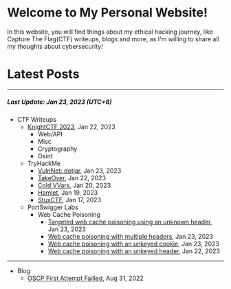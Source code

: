 # Welcome to My Personal Website!

In this website, you will find things about my ethical hacking journey, like Capture The Flag(CTF) writeups, blogs and more, as I'm willing to share all my thoughts about cybersecurity!

# Latest Posts

* * *
##### Last Update: Jan 23, 2023 (UTC+8)

- CTF Writeups
	- [KnightCTF 2023](https://siunam321.github.io/ctf/KnightCTF-2023/), Jan 22, 2023
		- Web/API
		- Misc
		- Cryptography
		- Osint
	- TryHackMe
		- [VulnNet: dotjar](https://siunam321.github.io/ctf/tryhackme/VulnNet-dotjar), Jan 23, 2023
		- [TakeOver](https://siunam321.github.io/ctf/tryhackme/TakeOver), Jan 22, 2023
		- [Cold VVars](https://siunam321.github.io/ctf/tryhackme/Cold-VVars), Jan 20, 2023
		- [Hamlet](https://siunam321.github.io/ctf/tryhackme/Hamlet), Jan 19, 2023
		- [StuxCTF](https://siunam321.github.io/ctf/tryhackme/StuxCTF), Jan 17, 2023
	- PortSwigger Labs
		- Web Cache Poisoning
			- [Targeted web cache poisoning using an unknown header](https://siunam321.github.io/ctf/portswigger-labs/Web-Cache-Poisoning/cache-4), Jan 23, 2023
			- [Web cache poisoning with multiple headers](https://siunam321.github.io/ctf/portswigger-labs/Web-Cache-Poisoning/cache-3), Jan 23, 2023
			- [Web cache poisoning with an unkeyed cookie](https://siunam321.github.io/ctf/portswigger-labs/Web-Cache-Poisoning/cache-2), Jan 23, 2023
			- [Web cache poisoning with an unkeyed header](https://siunam321.github.io/ctf/portswigger-labs/Web-Cache-Poisoning/cache-1), Jan 22, 2023

* * *
- Blog
	- [OSCP First Attempt Failled](https://siunam321.github.io/blog/2022-08-31-OSCP-First-Attempt-Failled), Aug 31, 2022